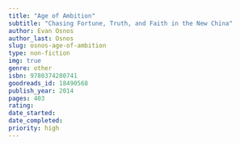 ```yaml
---
title: "Age of Ambition"
subtitle: "Chasing Fortune, Truth, and Faith in the New China"
author: Evan Osnos
author_last: Osnos
slug: osnos-age-of-ambition
type: non-fiction
img: true
genre: other
isbn: 9780374280741
goodreads_id: 18490568
publish_year: 2014
pages: 403
rating: 
date_started:
date_completed:
priority: high
---
```

